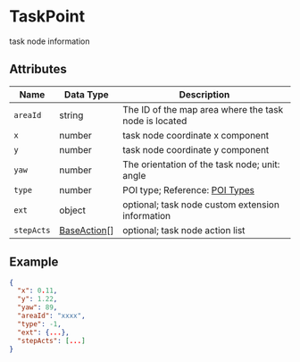 # TaskPoint

task node information

## Attributes

| Name | Data Type | Description |
| ---------- | ----------------------------------- | ---------------------------- |
| `areaId` | string | The ID of the map area where the task node is located |
| `x` | number | task node coordinate x component |
| `y` | number | task node coordinate y component |
| `yaw` | number | The orientation of the task node; unit: angle |
| `type` | number | POI type; Reference: [POI Types](#/Define-PoiType) |
| `ext` | object | optional; task node custom extension information |
| `stepActs` | [BaseAction](#/Define-BaseAction)[] | optional; task node action list |

## Example

```json
{
  "x": 0.11,
  "y": 1.22,
  "yaw": 89,
  "areaId": "xxxx",
  "type": -1,
  "ext": {...},
  "stepActs": [...]
}
```
